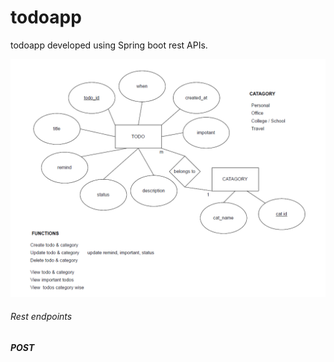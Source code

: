 # todoapp
todoapp developed using Spring boot rest APIs.

![todo app er](https://github.com/Ruvindu/todoapp/blob/main/er.png?raw=true)

<h6>Rest endpoints<h6>
  
 <b>POST<b>
